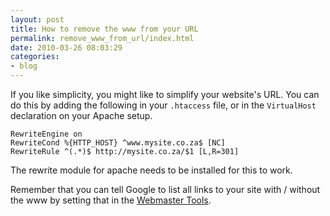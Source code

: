 ```yaml
---
layout: post
title: How to remove the www from your URL
permalink: remove_www_from_url/index.html
date: 2010-03-26 08:03:29
categories:
- blog
---
```


If you like simplicity, you might like to simplify your website's URL. You can do this by adding the following in your `.htaccess` file, or in the `VirtualHost` declaration on your Apache setup.

    RewriteEngine on
    RewriteCond %{HTTP_HOST} ^www.mysite.co.za$ [NC]
    RewriteRule ^(.*)$ http://mysite.co.za/$1 [L,R=301]

The rewrite module for apache needs to be installed for this to work.

Remember that you can tell Google to list all links to your site with / without the www by setting that in the [Webmaster Tools][1].


  [1]: http://www.google.com/webmasters/tools/
